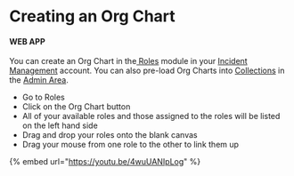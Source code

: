 # Creating an Org Chart

#### WEB APP

You can create an Org Chart in the[ Roles](../../personnel-and-training/roles/) module in your [Incident Management](../getting-started.md) account. You can also pre-load Org Charts into [Collections](../collections/) in the [Admin Area](../admin-area.md). 

* Go to Roles
* Click on the Org Chart button
* All of your available roles and those assigned to the roles will be listed on the left hand side
* Drag and drop your roles onto the blank canvas
* Drag your mouse from one role to the other to link them up

{% embed url="https://youtu.be/4wuUANIpLog" %}



